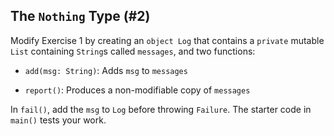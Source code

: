 ## The `Nothing` Type (#2)

Modify Exercise 1 by creating an `object Log` that contains a `private` mutable
`List` containing `String`s called `messages`, and two functions:

- `add(msg: String)`: Adds `msg` to `messages`

- `report()`: Produces a non-modifiable copy of `messages`

In `fail()`, add the `msg` to `Log` before throwing `Failure`. The starter
code in `main()` tests your work.